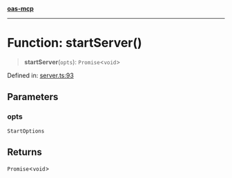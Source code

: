 [**oas-mcp**](../README.md)

***

# Function: startServer()

> **startServer**(`opts`): `Promise`\<`void`\>

Defined in: [server.ts:93](https://github.com/elwizard33/oas-mcp/blob/f93270cb7f8cf145e9a87cf91a1bfb2c12486f7e/src/server.ts#L93)

## Parameters

### opts

`StartOptions`

## Returns

`Promise`\<`void`\>
